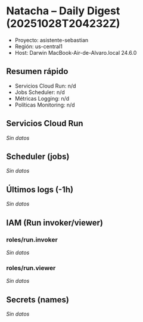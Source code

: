 # Natacha – Daily Digest (20251028T204232Z)

- Proyecto: asistente-sebastian
- Región: us-central1
- Host: Darwin MacBook-Air-de-Alvaro.local 24.6.0

## Resumen rápido

- Servicios Cloud Run: n/d
- Jobs Scheduler: n/d
- Métricas Logging: n/d
- Políticas Monitoring: n/d

## Servicios Cloud Run

_Sin datos_

## Scheduler (jobs)

_Sin datos_

## Últimos logs (-1h)

_Sin datos_

## IAM (Run invoker/viewer)

### roles/run.invoker
_Sin datos_
### roles/run.viewer
_Sin datos_

## Secrets (names)

_Sin datos_
